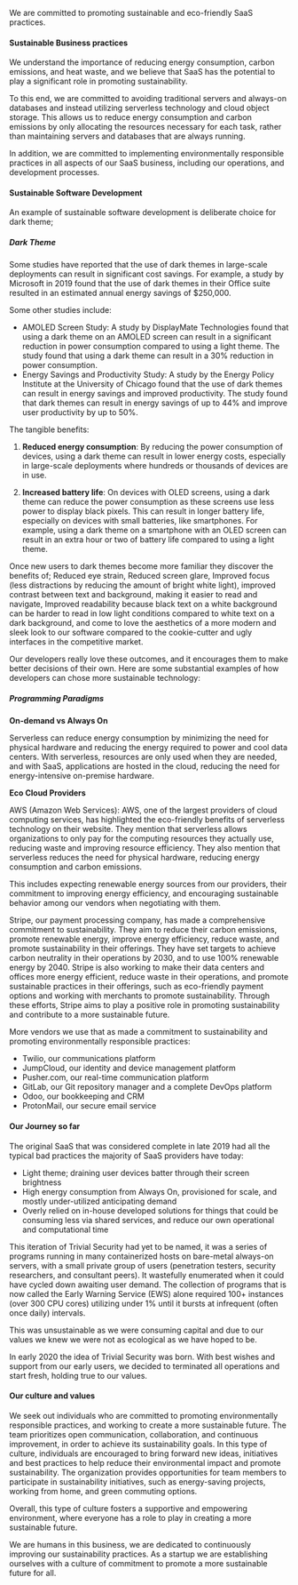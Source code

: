 We are committed to promoting sustainable and eco-friendly SaaS practices.

#### Sustainable Business practices

We understand the importance of reducing energy consumption, carbon emissions,
and heat waste, and we believe that SaaS has the potential to play a significant
role in promoting sustainability.

To this end, we are committed to avoiding traditional servers and always-on
databases and instead utilizing serverless technology and cloud object storage.
This allows us to reduce energy consumption and carbon emissions by only
allocating the resources necessary for each task, rather than maintaining
servers and databases that are always running.

In addition, we are committed to implementing environmentally responsible
practices in all aspects of our SaaS business, including our operations, and
development processes.

#### Sustainable Software Development

An example of sustainable software development is deliberate choice for dark
theme;

##### Dark Theme

Some studies have reported that the use of dark themes in large-scale
deployments can result in significant cost savings. For example, a study by
Microsoft in 2019 found that the use of dark themes in their Office suite
resulted in an estimated annual energy savings of $250,000.

Some other studies include:

-   AMOLED Screen Study: A study by DisplayMate Technologies found that using a
    dark theme on an AMOLED screen can result in a significant reduction in
    power consumption compared to using a light theme. The study found that
    using a dark theme can result in a 30% reduction in power consumption.
-   Energy Savings and Productivity Study: A study by the Energy Policy
    Institute at the University of Chicago found that the use of dark themes can
    result in energy savings and improved productivity. The study found that
    dark themes can result in energy savings of up to 44% and improve user
    productivity by up to 50%.

The tangible benefits:

1. **Reduced energy consumption**: By reducing the power consumption of devices,
   using a dark theme can result in lower energy costs, especially in
   large-scale deployments where hundreds or thousands of devices are in use.

2. **Increased battery life**: On devices with OLED screens, using a dark theme
   can reduce the power consumption as these screens use less power to display
   black pixels. This can result in longer battery life, especially on devices
   with small batteries, like smartphones. For example, using a dark theme on a
   smartphone with an OLED screen can result in an extra hour or two of battery
   life compared to using a light theme.

Once new users to dark themes become more familiar they discover the benefits
of; Reduced eye strain, Reduced screen glare, Improved focus (less distractions
by reducing the amount of bright white light), improved contrast between text
and background, making it easier to read and navigate, Improved readability
because black text on a white background can be harder to read in low light
conditions compared to white text on a dark background, and come to love the
aesthetics of a more modern and sleek look to our software compared to the
cookie-cutter and ugly interfaces in the competitive market.

Our developers really love these outcomes, and it encourages them to make better
decisions of their own. Here are some substantial examples of how developers can
chose more sustainable technology:

##### Programming Paradigms

**On-demand vs Always On**

Serverless can reduce energy consumption by minimizing the need for physical
hardware and reducing the energy required to power and cool data centers. With
serverless, resources are only used when they are needed, and with SaaS,
applications are hosted in the cloud, reducing the need for energy-intensive
on-premise hardware.

**Eco Cloud Providers**

AWS (Amazon Web Services): AWS, one of the largest providers of cloud computing
services, has highlighted the eco-friendly benefits of serverless technology on
their website. They mention that serverless allows organizations to only pay for
the computing resources they actually use, reducing waste and improving resource
efficiency. They also mention that serverless reduces the need for physical
hardware, reducing energy consumption and carbon emissions.

This includes expecting renewable energy sources from our providers, their
commitment to improving energy efficiency, and encouraging sustainable behavior
among our vendors when negotiating with them.

Stripe, our payment processing company, has made a comprehensive commitment to
sustainability. They aim to reduce their carbon emissions, promote renewable
energy, improve energy efficiency, reduce waste, and promote sustainability in
their offerings. They have set targets to achieve carbon neutrality in their
operations by 2030, and to use 100% renewable energy by 2040. Stripe is also
working to make their data centers and offices more energy efficient, reduce
waste in their operations, and promote sustainable practices in their offerings,
such as eco-friendly payment options and working with merchants to promote
sustainability. Through these efforts, Stripe aims to play a positive role in
promoting sustainability and contribute to a more sustainable future.

More vendors we use that as made a commitment to sustainability and promoting
environmentally responsible practices:

-   Twilio, our communications platform
-   JumpCloud, our identity and device management platform
-   Pusher.com, our real-time communication platform
-   GitLab, our Git repository manager and a complete DevOps platform
-   Odoo, our bookkeeping and CRM
-   ProtonMail, our secure email service

#### Our Journey so far

The original SaaS that was considered complete in late 2019 had all the typical
bad practices the majority of SaaS providers have today:

-   Light theme; draining user devices batter through their screen brightness
-   High energy consumption from Always On, provisioned for scale, and mostly
    under-utilized anticipating demand
-   Overly relied on in-house developed solutions for things that could be
    consuming less via shared services, and reduce our own operational and
    computational time

This iteration of Trivial Security had yet to be named, it was a series of
programs running in many containerized hosts on bare-metal always-on servers,
with a small private group of users (penetration testers, security researchers,
and consultant peers). It wastefully enumerated when it could have cycled down
awaiting user demand. The collection of programs that is now called the Early
Warning Service (EWS) alone required 100+ instances (over 300 CPU cores)
utilizing under 1% until it bursts at infrequent (often once daily) intervals.

This was unsustainable as we were consuming capital and due to our values we
knew we were not as ecological as we have hoped to be.

In early 2020 the idea of Trivial Security was born. With best wishes and
support from our early users, we decided to terminated all operations and start
fresh, holding true to our values.

#### Our culture and values

We seek out individuals who are committed to promoting environmentally
responsible practices, and working to create a more sustainable future. The team
prioritizes open communication, collaboration, and continuous improvement, in
order to achieve its sustainability goals. In this type of culture, individuals
are encouraged to bring forward new ideas, initiatives and best practices to
help reduce their environmental impact and promote sustainability. The
organization provides opportunities for team members to participate in
sustainability initiatives, such as energy-saving projects, working from home,
and green commuting options.

Overall, this type of culture fosters a supportive and empowering environment,
where everyone has a role to play in creating a more sustainable future.

We are humans in this business, we are dedicated to continuously improving our
sustainability practices. As a startup we are establishing ourselves with a
culture of commitment to promote a more sustainable future for all.
